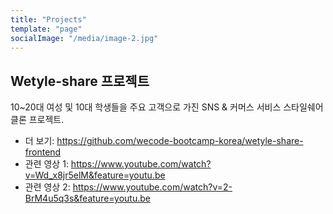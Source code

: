 ```yaml
---
title: "Projects"
template: "page"
socialImage: "/media/image-2.jpg"
---
```


## Wetyle-share 프로젝트

10~20대 여성 및 10대 학생들을 주요 고객으로 가진 SNS & 커머스 서비스 스타일쉐어 클론 프로젝트.

- 더 보기: https://github.com/wecode-bootcamp-korea/wetyle-share-frontend
- 관련 영상 1: https://www.youtube.com/watch?v=Wd_x8jr5elM&feature=youtu.be
- 관련 영상 2: https://www.youtube.com/watch?v=2-BrM4u5q3s&feature=youtu.be
